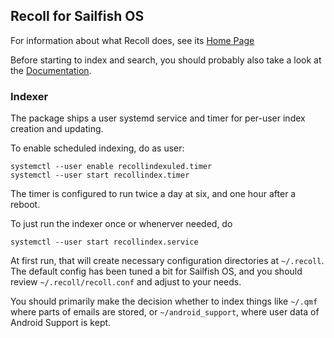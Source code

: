 ## Recoll for Sailfish OS

For information about what Recoll does, see its [Home Page](https://www.lesbonscomptes.com/recoll/pages/index-recoll.html)

Before starting to index and search, you should probably also take a look at
the [Documentation](https://www.lesbonscomptes.com/recoll/pages/documentation.html).

### Indexer

The package ships a user systemd service and timer for per-user index creation
and updating.

To enable scheduled indexing, do as user:

    systemctl --user enable recollindexuled.timer
    systemctl --user start recollindex.timer

The timer is configured to run twice a day at six, and one hour after a reboot.

To just run the indexer once or whenerver needed, do

    systemctl --user start recollindex.service

At first run, that will create necessary configuration directories at
`~/.recoll`. The default config has been tuned a bit for Sailfish OS, and you
should review `~/.recoll/recoll.conf` and adjust to your needs.

You should primarily make the decision whether to index things like `~/.qmf`
where parts of emails are stored, or `~/android_support`, where user data of
Android Support is kept.

